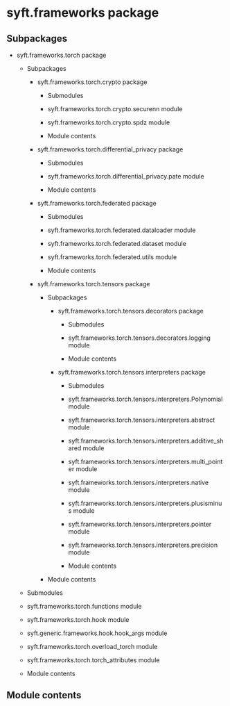 # syft.frameworks package

## Subpackages

* syft.frameworks.torch package

  * Subpackages

    * syft.frameworks.torch.crypto package

      * Submodules

      * syft.frameworks.torch.crypto.securenn module

      * syft.frameworks.torch.crypto.spdz module

      * Module contents

    * syft.frameworks.torch.differential_privacy package

      * Submodules

      * syft.frameworks.torch.differential_privacy.pate module

      * Module contents

    * syft.frameworks.torch.federated package

      * Submodules

      * syft.frameworks.torch.federated.dataloader module

      * syft.frameworks.torch.federated.dataset module

      * syft.frameworks.torch.federated.utils module

      * Module contents

    * syft.frameworks.torch.tensors package

      * Subpackages

        * syft.frameworks.torch.tensors.decorators package

          * Submodules

          * syft.frameworks.torch.tensors.decorators.logging module

          * Module contents

        * syft.frameworks.torch.tensors.interpreters package

          * Submodules

          * syft.frameworks.torch.tensors.interpreters.Polynomial module

          * syft.frameworks.torch.tensors.interpreters.abstract module

          * syft.frameworks.torch.tensors.interpreters.additive_shared module

          * syft.frameworks.torch.tensors.interpreters.multi_pointer module

          * syft.frameworks.torch.tensors.interpreters.native module

          * syft.frameworks.torch.tensors.interpreters.plusisminus module

          * syft.frameworks.torch.tensors.interpreters.pointer module

          * syft.frameworks.torch.tensors.interpreters.precision module

          * Module contents

      * Module contents

  * Submodules

  * syft.frameworks.torch.functions module

  * syft.frameworks.torch.hook module

  * syft.generic.frameworks.hook.hook_args module

  * syft.frameworks.torch.overload_torch module

  * syft.frameworks.torch.torch_attributes module

  * Module contents


## Module contents
